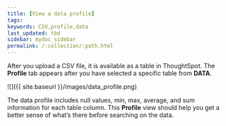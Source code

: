 ```yaml
---
title: [View a data profile]
tags:
keywords: CSV,profile,data
last_updated: tbd
sidebar: mydoc_sidebar
permalink: /:collection/:path.html
---
```


After you upload a CSV file, it is available as a table in ThoughtSpot. The
**Profile** tab appears after you have selected a specific table from **DATA**.

![]({{ site.baseurl }}/images/data_profile.png)

The data profile includes null values, min, max, average, and sum information
for each table column. This **Profile** view should help you get a better sense
of what’s there before searching on the data.
